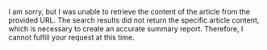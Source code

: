 I am sorry, but I was unable to retrieve the content of the article from the provided URL. The search results did not return the specific article content, which is necessary to create an accurate summary report. Therefore, I cannot fulfill your request at this time.